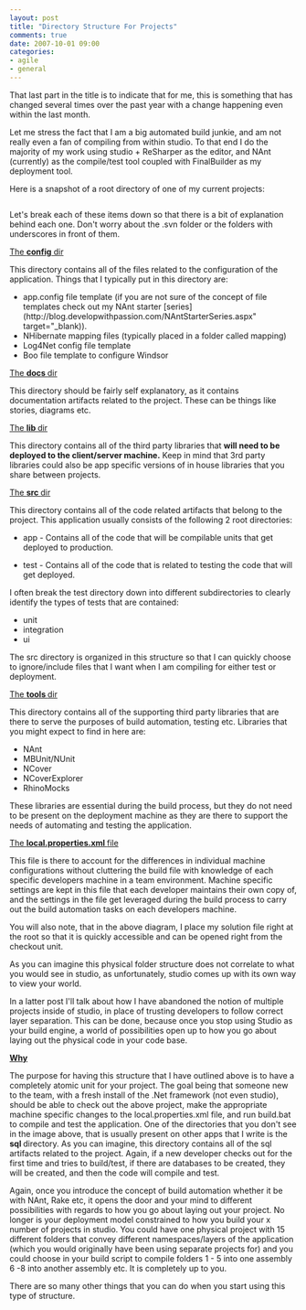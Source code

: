 ```yaml
---
layout: post
title: "Directory Structure For Projects"
comments: true
date: 2007-10-01 09:00
categories:
- agile
- general
---
```


That last part in the title is to indicate that for me, this is something that has changed several times over the past year with a change happening even within the last month.

Let me stress the fact that I am a big automated build junkie, and am not really even a fan of compiling from within studio. To that end I do the majority of my work using studio + ReSharper as the editor, and NAnt (currently) as the compile/test tool coupled with FinalBuilder as my deployment tool.

Here is a snapshot of a root directory of one of my current projects:


<img alt="" src="{{ site.cdn_root }}binary/2007/september/27/directoryStructureForProjects/directoryStructure.png" border="0" />

Let's break each of these items down so that there is a bit of explanation behind each one. Don't worry about the .svn folder or the folders with underscores in front of them.

<u>The <strong>config</strong> dir</u>

This directory contains all of the files related to the configuration of the application. Things that I typically put in this directory are:
<ul>
<li>app.config file template (if you are not sure of the concept of file templates check out my NAnt starter [series](http://blog.developwithpassion.com/NAntStarterSeries.aspx" target="_blank)).</li>
<li>NHibernate mapping files (typically placed in a folder called mapping)</li>
<li>Log4Net config file template</li>
<li>Boo file template to configure Windsor</li></ul>

<u>The <strong>docs </strong>dir</u>

This directory should be fairly self explanatory, as it contains documentation artifacts related to the project. These can be things like stories, diagrams etc.

<u>The <strong>lib </strong>dir</u>

This directory contains all of the third party libraries that <strong>will need to be deployed to the client/server machine.</strong> Keep in mind that 3rd party libraries could also be app specific versions of in house libraries that you share between projects.

<u>The <strong>src </strong>dir</u>

This directory contains all of the code related artifacts that belong to the project. This application usually consists of the following 2 root directories:
<ul>
<li>app - Contains all of the code that will be compilable units that get deployed to production.</li></ul>

 
<ul>
<li>test - Contains all of the code that is related to testing the code that will get deployed.</li></ul>

I often break the test directory down into different subdirectories to clearly identify the types of tests that are contained:
<ul>
<li>unit</li>
<li>integration</li>
<li>ui</li></ul>

The src directory is organized in this structure so that I can quickly choose to ignore/include files that I want when I am compiling for either test or deployment.

<u>The <strong>tools </strong>dir</u>

This directory contains all of the supporting third party libraries that are there to serve the purposes of build automation, testing etc. Libraries that you might expect to find in here are:
<ul>
<li>NAnt</li>
<li>MBUnit/NUnit</li>
<li>NCover</li>
<li>NCoverExplorer</li>
<li>RhinoMocks</li></ul>

These libraries are essential during the build process, but they do not need to be present on the deployment machine as they are there to support the needs of automating and testing the application.

<u>The <strong>local.properties.xml </strong>file</u>

This file is there to account for the differences in individual machine configurations without cluttering the build file with knowledge of each specific developers machine in a team environment. Machine specific settings are kept in this file that each developer maintains their own copy of, and the settings in the file get leveraged during the build process to carry out the build automation tasks on each developers machine.

You will also note, that in the above diagram, I place my solution file right at the root so that it is quickly accessible and can be opened right from the checkout unit.

As you can imagine this physical folder structure does not correlate to what you would see in studio, as unfortunately, studio comes up with its own way to view your world.

In a latter post I'll talk about how I have abandoned the notion of multiple projects inside of studio, in place of trusting developers to follow correct layer separation. This can be done, because once you stop using Studio as your build engine, a world of possibilities open up to how you go about laying out the physical code in your code base.

<strong><u>Why</u></strong>

The purpose for having this structure that I have outlined above is to have a completely atomic unit for your project. The goal being that someone new to the team, with a fresh install of the .Net framework (not even studio), should be able to check out the above project, make the appropriate machine specific changes to the local.properties.xml file, and run build.bat to compile and test the application. One of the directories that you don't see in the image above, that is usually present on other apps that I write is the <strong>sql </strong>directory. As you can imagine, this directory contains all of the sql artifacts related to the project. Again, if a new developer checks out for the first time and tries to build/test, if there are databases to be created, they will be created, and then the code will compile and test.

Again, once you introduce the concept of build automation whether it be with NAnt, Rake etc, it opens the door and your mind to different possibilities with regards to how you go about laying out your project. No longer is your deployment model constrained to how you build your x number of projects in studio. You could have one physical project with 15 different folders that convey different namespaces/layers of the application (which you would originally have been using separate projects for) and you could choose in your build script to compile folders 1 - 5 into one assembly 6 -8 into another assembly etc. It is completely up to you.

There are so many other things that you can do when you start using this type of structure.





